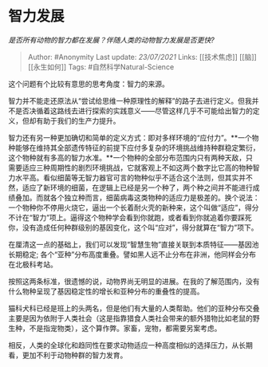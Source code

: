# 智力发展
*是否所有动物的智力都在发展？伴随人类的动物智力发展是否更快?*

> Author: #Anonymity 
Last update: *23/07/2021* 
Links:  [[技术焦虑]] [[脑]] [[永生如何]]
Tags: #自然科学Natural-Science 


 
这个问题有个比较有意思的思考角度：智力的来源。

智力并不能走还原法从“尝试给思维一种原理性的解释”的路子去进行定义。但我并不是否决循着这路线去进行探索的实践意义——尽管这样几乎不可能给出智力的定义，但却有助于我们的生产力提升。

智力还有另一种更加确切和简单的定义方式：即对多样环境的“应付力”。**一个物种能够在维持其全部遗传特征的前提下应付多复杂的环境挑战维持种群稳定繁衍，这个物种就有多高的智力水准。**一个物种的全部分布范围内只有两种天敌，只需要适应三种周期性的剧烈环境挑战，它就客观上不如这两个数字比它高的物种智力水平高。看似细菌等无智力器官可言的物种似乎不适合这个法则，但其实并不然，适应了新环境的细菌，在逻辑上已经是另一个种了，两个种之间并不能进行成绩叠加。而就各个独立种而言，细菌病毒这类物种的适应力是极差的。换个说法：一个物种你不停用火烧它，逼出一个长着耐火壳的新种来，这个叫做“适应”，得分不计在“智力”项上。逼得这个物种学会看到你就跑，或者看到你就追着你要踩死你，没有造成任何种群级别的基因变化，这个叫“应对”，得分就算在“智力”项下。

在厘清这一点的基础上，我们可以发现“智慧生物”直接关联到本质特征——基因池长期稳定; 各个“亚种”分布高度重叠。譬如黑人远不止分布在非洲，他同样会分布在北极科考站。

按照这两条标准，很遗憾的说，动物界尚无明显的进展。在我的了解范围内，没有什么物种呈现了基因稳定性的增长和亚种分布的重叠性的提高。

猫科犬科已经是班上的头两名，但是他们有大量的人类帮助。他们的亚种分布交叠主要是因为依附于人类社会（这是指靠猎食人类社会带来的额外猎物比如老鼠的野生种，不是指宠物类），这个算作弊。家畜，宠物，都需要另案考虑。

相反，人类的全球化和趋同性在要求动物适应一种高度相似的选择压力，从长期看，更加不利于动物种群的智力发育。



